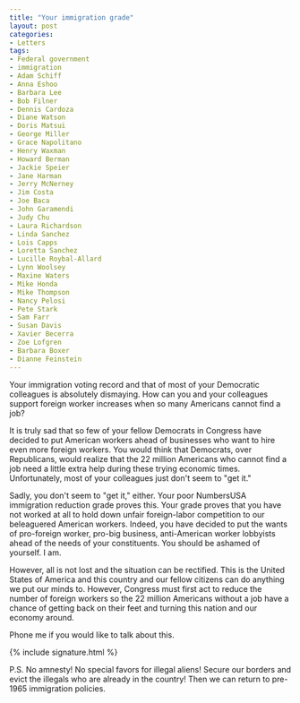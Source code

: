 ```yaml
---
title: "Your immigration grade"
layout: post
categories:
- Letters
tags:
- Federal government
- immigration
- Adam Schiff
- Anna Eshoo
- Barbara Lee
- Bob Filner
- Dennis Cardoza
- Diane Watson
- Doris Matsui
- George Miller
- Grace Napolitano
- Henry Waxman
- Howard Berman
- Jackie Speier
- Jane Harman
- Jerry McNerney
- Jim Costa
- Joe Baca
- John Garamendi
- Judy Chu
- Laura Richardson
- Linda Sanchez
- Lois Capps
- Loretta Sanchez
- Lucille Roybal-Allard
- Lynn Woolsey
- Maxine Waters
- Mike Honda
- Mike Thompson
- Nancy Pelosi
- Pete Stark
- Sam Farr
- Susan Davis
- Xavier Becerra
- Zoe Lofgren
- Barbara Boxer
- Dianne Feinstein
---
```


Your immigration voting record and that of most of your Democratic colleagues is absolutely dismaying. How can you and your colleagues support foreign worker increases when so many Americans cannot find a job?

It is truly sad that so few of your fellow Democrats in Congress have decided to put American workers ahead of businesses who want to hire even more foreign workers. You would think that Democrats, over Republicans, would realize that the 22 million Americans who cannot find a job need a little extra help during these trying economic times. Unfortunately, most of your colleagues just don't seem to "get it."

Sadly, you don't seem to "get it," either. Your poor NumbersUSA immigration reduction grade proves this. Your grade proves that you have not worked at all to hold down unfair foreign-labor competition to our beleaguered American workers. Indeed, you have decided to put the wants of pro-foreign worker, pro-big business, anti-American worker lobbyists ahead of the needs of your constituents. You should be ashamed of yourself. I am.

However, all is not lost and the situation can be rectified. This is the United States of America and this country and our fellow citizens can do anything we put our minds to. However, Congress must first act to reduce the number of foreign workers so the 22 million Americans without a job have a chance of getting back on their feet and turning this nation and our economy around.

Phone me if you would like to talk about this.

{% include signature.html %}

P.S. No amnesty! No special favors for illegal aliens! Secure our borders and evict the illegals who are already in the country! Then we can return to pre-1965 immigration policies.